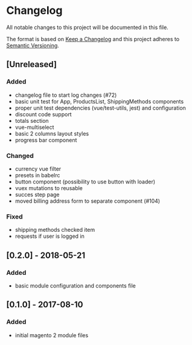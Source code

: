 # Changelog
All notable changes to this project will be documented in this file.

The format is based on [Keep a Changelog](http://keepachangelog.com/en/1.0.0/)
and this project adheres to [Semantic Versioning](http://semver.org/spec/v2.0.0.html).

## [Unreleased]
### Added
- changelog file to start log changes (#72)
- basic unit test for App, ProductsList, ShippingMethods components
- proper unit test dependencies (vue/test-utils, jest) and configuration
- discount code support
- totals section
- vue-multiselect
- basic 2 columns layout styles
- progress bar component

### Changed
- currency vue filter
- presets in babelrc
- button component (possibility to use button with loader)
- vuex mutations to reusable
- succes step page
- moved billing address form to separate component (#104)

### Fixed
- shipping methods checked item
- requests if user is logged in

## [0.2.0] - 2018-05-21
### Added
- basic module configuration and components file

## [0.1.0] - 2017-08-10
### Added
- initial magento 2 module files


